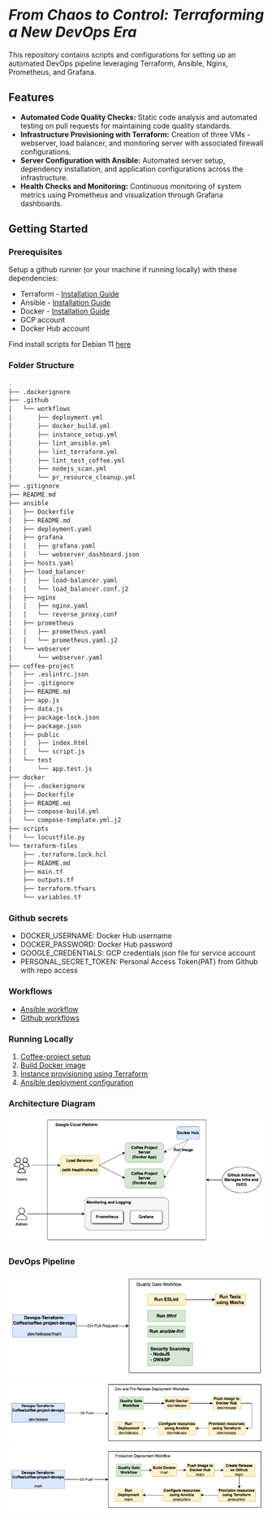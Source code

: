 # _From Chaos to Control: Terraforming a New DevOps Era_

This repository contains scripts and configurations for setting up an automated DevOps pipeline leveraging Terraform, Ansible, Nginx, Prometheus, and Grafana.


## Features

- **Automated Code Quality Checks:** Static code analysis and automated testing on pull requests for maintaining code quality standards.
- **Infrastructure Provisioning with Terraform:** Creation of three VMs - webserver, load balancer, and monitoring server with associated firewall configurations.
- **Server Configuration with Ansible:** Automated server setup, dependency installation, and application configurations across the infrastructure.
- **Health Checks and Monitoring:** Continuous monitoring of system metrics using Prometheus and visualization through Grafana dashboards.

## Getting Started

### Prerequisites

Setup a github runner (or your machine if running locally) with these dependencies:
- Terraform - [Installation Guide](https://www.terraform.io/downloads.html)
- Ansible - [Installation Guide](https://docs.ansible.com/ansible/latest/installation_guide/intro_installation.html)
- Docker - [Installation Guide](https://docs.docker.com/get-docker/)
- GCP account
- Docker Hub account

Find install scripts for Debian 11 [here](scripts/)


### Folder Structure
```bash
.
├── .dockerignore
├── .github
│   └── workflows
│       ├── deployment.yml
│       ├── docker_build.yml
│       ├── instance_setup.yml
│       ├── lint_ansible.yml
│       ├── lint_terraform.yml
│       ├── lint_test_coffee.yml
│       ├── nodejs_scan.yml
│       └── pr_resource_cleanup.yml
├── .gitignore
├── README.md
├── ansible
│   ├── Dockerfile
│   ├── README.md
│   ├── deployment.yaml
│   ├── grafana
│   │   ├── grafana.yaml
│   │   └── webserver_dashboard.json
│   ├── hosts.yaml
│   ├── load_balancer
│   │   ├── load-balancer.yaml
│   │   └── load_balancer.conf.j2
│   ├── nginx
│   │   ├── nginx.yaml
│   │   └── reverse_proxy.conf
│   ├── prometheus
│   │   ├── prometheus.yaml
│   │   └── prometheus.yaml.j2
│   └── webserver
│       └── webserver.yaml
├── coffee-project
│   ├── .eslintrc.json
│   ├── .gitignore
│   ├── README.md
│   ├── app.js
│   ├── data.js
│   ├── package-lock.json
│   ├── package.json
│   ├── public
│   │   ├── index.html
│   │   └── script.js
│   └── test
│       └── app.test.js
├── docker
│   ├── .dockerignore
│   ├── Dockerfile
│   ├── README.md
│   ├── compose-build.yml
│   └── compose-template.yml.j2
├── scripts
│   └── locustfile.py
└── terraform-files
    ├── .terraform.lock.hcl
    ├── README.md
    ├── main.tf
    ├── outputs.tf
    ├── terraform.tfvars
    └── variables.tf
```
### Github secrets
- DOCKER_USERNAME: Docker Hub username
- DOCKER_PASSWORD: Docker Hub password
- GOOGLE_CREDENTIALS: GCP credentials json file for service account
- PERSONAL_SECRET_TOKEN: Personal Access Token(PAT) from Github with repo access

### Workflows
- [Ansible workflow](ansible/)
- [Github workflows](.github/workflows/)

### Running Locally
1. [Coffee-project setup](coffee-project/README.md)
2. [Build Docker image](docker/README.md)
3. [Instance provisioning using Terraform](terraform-files/README.md)
4. [Ansible deployment configuration](ansible/README.md)

### Architecture Diagram
<img src="images/Architecture.png" style="background-color:white"/>

### DevOps Pipeline
<img src="images/qualitygate_workflow.png" style="background-color:white"/>
<img src="images/prerelease_workflow.png" style="background-color:white"/>
<img src="images/production_workflow.png" style="background-color:white"/>
